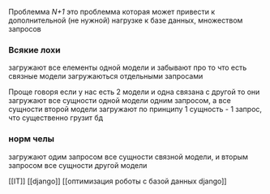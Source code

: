 Проблемма *N+1* это проблемма которая может привести к дополнительной (не нужной) нагрузке к базе данных, множеством запросов


### Всякие лохи 
загружают все елементы одной модели и забывают про то
что есть связные модели загружаються отдельными запросами

Проще говоря если у нас есть 2 модели и одна связана с другой то они загружают все сущности одной модели одним запросом, а все сущности второй модели загружают по принципу 1 сущность - 1 запрос, что существенно грузит бд

### норм челы 
загружают одим запросом все сущности связной модели, и вторым запросом все сущности другой модели

[[IT]]
[[django]]
[[оптимизация роботы с базой данных django]]